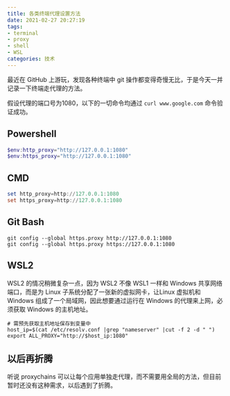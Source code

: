 ```yaml
---
title: 各类终端代理设置方法
date: 2021-02-27 20:27:19
tags:
- terminal
- proxy
- shell
- WSL
categories: 技术
---
```


最近在 GitHub 上游玩，发现各种终端中 git 操作都变得奇慢无比，于是今天一并记录一下终端走代理的方法。

假设代理的端口号为1080，以下的一切命令均通过 `curl www.google.com` 命令验证成功。

## Powershell

```powershell
$env:http_proxy="http://127.0.0.1:1080"
$env:https_proxy="http://127.0.0.1:1080"
```



## CMD

```powershell
set http_proxy=http://127.0.0.1:1080
set https_proxy=http://127.0.0.1:1080
```



## Git Bash

```shell
git config --global https.proxy http://127.0.0.1:1080
git config --global https.proxy https://127.0.0.1:1080
```



## WSL2

WSL2 的情况稍微复杂一点，因为 WSL2 不像 WSL1 一样和 Windows 共享网络端口，而是为 Linux 子系统分配了一张新的虚拟网卡，让Linux 虚拟机和 Windows 组成了一个局域网，因此想要通过运行在 Windows 的代理来上网，必须获取 Windows 的主机地址。

```shell
# 需预先获取主机地址保存到变量中
host_ip=$(cat /etc/resolv.conf |grep "nameserver" |cut -f 2 -d " ")
export ALL_PROXY="http://$host_ip:1080"
```



## 以后再折腾

听说 proxychains 可以让每个应用单独走代理，而不需要用全局的方法，但目前暂时还没有这种需求，以后遇到了折腾。

